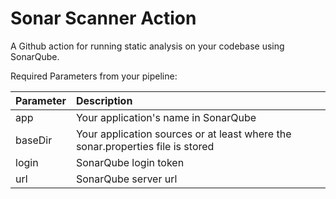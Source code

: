 # Sonar Scanner Action

A Github action for running static analysis on your codebase using SonarQube.


Required Parameters from your pipeline:

| Parameter | Description                                                  |
| --------- | :----------------------------------------------------------- |
| app       | Your application's name in SonarQube                         |
| baseDir   | Your application sources or at least where the sonar.properties file is stored |
| login     | SonarQube login token                                        |
| url       | SonarQube server url                                         |


